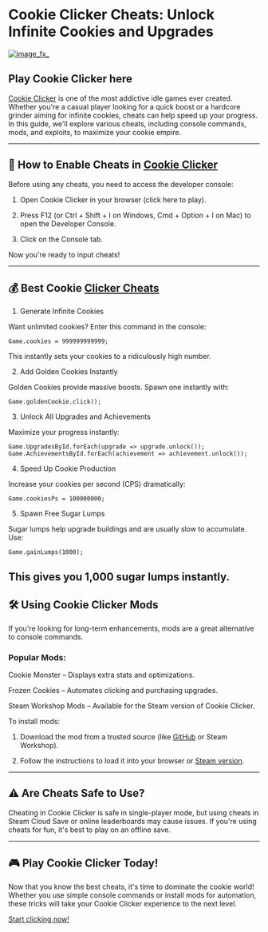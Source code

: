 # Cookie Clicker Cheats: Unlock Infinite Cookies and Upgrades

[![image_fx_](https://github.com/user-attachments/assets/5ea221ea-be8c-4be2-910b-0da88e62e8dd)](https://cookieclicker.ee/)

## Play Cookie Clicker here

[Cookie Clicker](https://cookieclicker.ee) is one of the most addictive idle games ever created. Whether you're a casual player looking for a quick boost or a hardcore grinder aiming for infinite cookies, cheats can help speed up your progress. In this guide, we'll explore various cheats, including console commands, mods, and exploits, to maximize your cookie empire.

---
## 🚀 How to Enable Cheats in [Cookie Clicker](https://cookieclicker.me)

Before using any cheats, you need to access the developer console:

1. Open Cookie Clicker in your browser (click here to play).

2. Press F12 (or Ctrl + Shift + I on Windows, Cmd + Option + I on Mac) to open the Developer Console.

3. Click on the Console tab.

Now you're ready to input cheats!

---

## 💰 Best Cookie [Clicker Cheats](https://cookieclicker.app)

1. Generate Infinite Cookies

Want unlimited cookies? Enter this command in the console:

`Game.cookies = 999999999999;`

This instantly sets your cookies to a ridiculously high number.

2. Add Golden Cookies Instantly

Golden Cookies provide massive boosts. Spawn one instantly with:

`Game.goldenCookie.click();`

3. Unlock All Upgrades and Achievements

Maximize your progress instantly:

`Game.UpgradesById.forEach(upgrade => upgrade.unlock());
Game.AchievementsById.forEach(achievement => achievement.unlock());`

4. Speed Up Cookie Production

Increase your cookies per second (CPS) dramatically:

`Game.cookiesPs = 100000000;`

5. Spawn Free Sugar Lumps

Sugar lumps help upgrade buildings and are usually slow to accumulate. Use:

`Game.gainLumps(1000);`

This gives you 1,000 sugar lumps instantly.
---

## 🛠️ Using Cookie Clicker Mods

If you're looking for long-term enhancements, mods are a great alternative to console commands.

### Popular Mods:

Cookie Monster – Displays extra stats and optimizations.

Frozen Cookies – Automates clicking and purchasing upgrades.

Steam Workshop Mods – Available for the Steam version of Cookie Clicker.

To install mods:

1. Download the mod from a trusted source (like [GitHub](https://cookieclickerorteil.github.io
) or Steam Workshop).

2. Follow the instructions to load it into your browser or [Steam version](https://store.steampowered.com/app/1454400/Cookie_Clicker/
).

---
## ⚠️ Are Cheats Safe to Use?

Cheating in Cookie Clicker is safe in single-player mode, but using cheats in Steam Cloud Save or online leaderboards may cause issues. If you're using cheats for fun, it's best to play on an offline save.

---
## 🎮 Play Cookie Clicker Today!

Now that you know the best cheats, it's time to dominate the cookie world! Whether you use simple console commands or install mods for automation, these tricks will take your Cookie Clicker experience to the next level.

[Start clicking now!](https://cookieclicker.ee)
